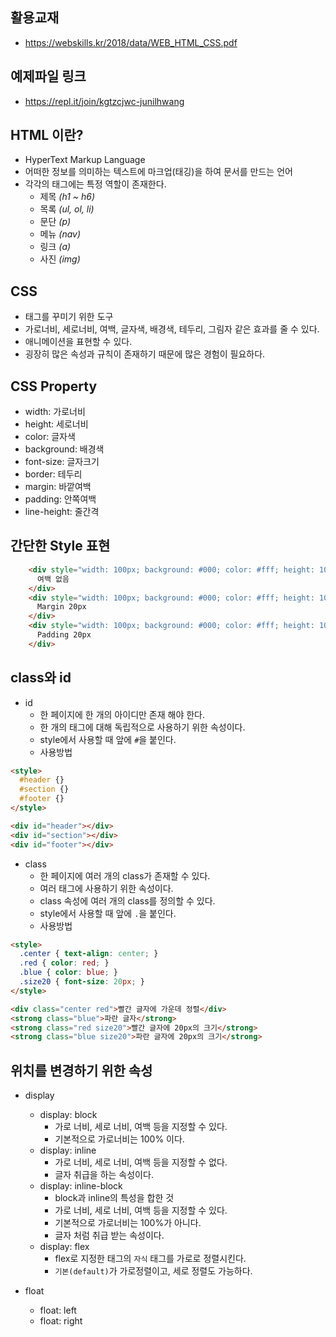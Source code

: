 ## 활용교재

- https://webskills.kr/2018/data/WEB_HTML_CSS.pdf

## 예제파일 링크

- https://repl.it/join/kgtzcjwc-junilhwang

## HTML 이란?

- HyperText Markup Language
- 어떠한 정보를 의미하는 텍스트에 마크업(태깅)을 하여 문서를 만드는 언어
- 각각의 태그에는 특정 역할이 존재한다.
  - 제목 _(h1 ~ h6)_
  - 목록 _(ul, ol, li)_
  - 문단 _(p)_
  - 메뉴 _(nav)_
  - 링크 _(a)_
  - 사진 _(img)_

## CSS 

- 태그를 꾸미기 위한 도구
- 가로너비, 세로너비, 여백, 글자색, 배경색, 테두리, 그림자 같은 효과를 줄 수 있다.
- 애니메이션을 표현할 수 있다.
- 굉장히 많은 속성과 규칙이 존재하기 때문에 많은 경험이 필요하다.

## CSS Property

- width: 가로너비
- height: 세로너비
- color: 글자색
- background: 배경색
- font-size: 글자크기
- border: 테두리
- margin: 바깥여백
- padding: 안쪽여백
- line-height: 줄간격

## 간단한 Style 표현

```html
    <div style="width: 100px; background: #000; color: #fff; height: 100px; font-size: 20px; border: 10px solid #f00;">
      여백 없음
    </div>
    <div style="width: 100px; background: #000; color: #fff; height: 100px; font-size: 20px; border: 10px solid #f00; margin: 20px;">
      Margin 20px
    </div>
    <div style="width: 100px; background: #000; color: #fff; height: 100px; font-size: 20px; border: 10px solid #f00; padding: 20px; line-height: 200%">
      Padding 20px
    </div>
```

## class와 id

- id
  - 한 페이지에 한 개의 아이디만 존재 해야 한다.
  - 한 개의 태그에 대해 독립적으로 사용하기 위한 속성이다.
  - style에서 사용할 때 앞에 `#`을 붙인다.
  - 사용방법
```html
<style>
  #header {}
  #section {}
  #footer {}
</style>

<div id="header"></div>
<div id="section"></div>
<div id="footer"></div>
```

- class
  - 한 페이지에 여러 개의 class가 존재할 수 있다.
  - 여러 태그에 사용하기 위한 속성이다.
  - class 속성에 여러 개의 class를 정의할 수 있다.
  - style에서 사용할 때 앞에 `.`을 붙인다.
  - 사용방법
  
```html
<style>
  .center { text-align: center; }
  .red { color: red; }
  .blue { color: blue; }
  .size20 { font-size: 20px; }
</style>

<div class="center red">빨간 글자에 가운데 정렬</div>
<strong class="blue">파란 글자</strong>
<strong class="red size20">빨간 글자에 20px의 크기</strong>
<strong class="blue size20">파란 글자에 20px의 크기</strong>
```

## 위치를 변경하기 위한 속성

- display
  - display: block
    - 가로 너비, 세로 너비, 여백 등을 지정할 수 있다.
    - 기본적으로 가로너비는 100% 이다.
  - display: inline
    - 가로 너비, 세로 너비, 여백 등을 지정할 수 없다.
    - 글자 취급을 하는 속성이다.
  - display: inline-block
    - block과 inline의 특성을 합한 것
    - 가로 너비, 세로 너비, 여백 등을 지정할 수 있다.
    - 기본적으로 가로너비는 100%가 아니다.
    - 글자 처럼 취급 받는 속성이다.
  - display: flex
    - flex로 지정한 태그의 `자식` 태그를 가로로 정렬시킨다.
    - `기본(default)`가 가로정렬이고, 세로 정렬도 가능하다.
    
- float
  - float: left
  - float: right